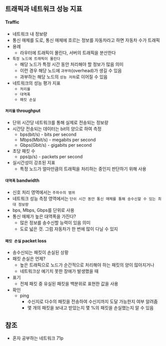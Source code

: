 ## 트래픽과 네트워크 성능 지표

#### Traffic
- 네트워크 내 정보량
- 통신 매체를 도로, 통신 매체에 흐르는 정보를 자동차라고 하면 자동차 수가 트래픽
- 용례
    - 라우터에 트래픽이 몰린다, 서버의 트래픽을 분산한다
- `특정 노드에 트래픽이 몰린다`
    - 해당 노드가 특정 시간 동안 처리해야 할 정보가 많음 의미
    - 이런 경우 해당 노드에 `과부하`(overhead)가 생길 수 있음
    - 과부하는 해당 노드의 `성능 저하`로 이어질 수 있음
- 네트워크의 성능 평가 지표
    - `처리율`
    - `대역폭` 
    - `패킷 손실`

#### `처리율` throughput
- 단위 시간당 네트워크를 통해 실제로 전송되는 정보량
- 시간당 전송되는 데이터는 bit의 양으로 하여 측정
    - bps(bit/s) - bits per second
    - Mbps(Mbit/s) - megabits per second
    - Gbps(Gbit/s) - gigabits per second
- 초당 패킷 수
    - pps(p/s) - packets per second
- 실시간성이 강조된 지표
    - 특정 노드가 얼마만큼의 트래픽을 처리하는 중인지 판단하기 위해 사용

#### `대역폭` bandwidth
- 신호 처리 영역에서는 `주파수의 범위`
- 네트워크 성능 측정 영역에서는 `단쉬 시간 동안 통신 매체를 통해 송수신할 수 있는 최대 정보량`
- bps, Mbps, Gbps를 단위로 사용
- 통신 매체가 높은 대역폭을 가진다?
    - 많은 정보를 송수신할 능력이 있음 의미
    - 도로 넓은 것. 그럼 자동차가 한 번에 많이 다닐 수 있지

#### `패킷 손실` packet loss
- 송수신되는 패킷이 손실된 상황
- 패킷 손실은 언제?
    - 높은 트래픽으로 노드가 순간적으로 처리해야 하는 패킷의 양이 많아지거나 
    - 네트워크상 예기치 못한 장애가 발생했을 때
- 표기
    - 전체 패킷 중 유실된 패킷을 백분위로 표현한 값을 사용
- 확인
    - ping
        - 수신지로 다수의 패킷을 전송하여 수신지까지 도달 가능한지 여부 알려줌
        - 몇 개의 패킷을 보내고 받았는지 몇 %의 패킷을 손실했는지 알 수 있음


## 참조
- 혼자 공부하는 네트워크 71p